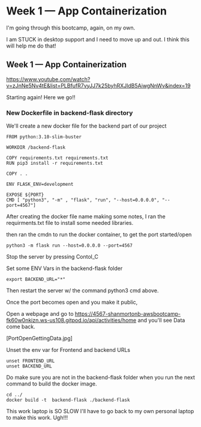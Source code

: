 # Week 1 — App Containerization

I'm going through this bootcamp, again, on my own. 

I am STUCK in desktop support and I need to move up and out.
I think this will help me do that!

## Week 1 — App Containerization
https://www.youtube.com/watch?v=zJnNe5Nv4tE&list=PLBfufR7vyJJ7k25byhRXJldB5AiwgNnWv&index=19

Starting again!  Here we go!!

### New Dockerfile in backend-flask directory

We'll create a new docker file for the backend part of our project

```
FROM python:3.10-slim-buster

WORKDIR /backend-flask

COPY requirements.txt requirements.txt
RUN pip3 install -r requirements.txt

COPY . .

ENV FLASK_ENV=development

EXPOSE ${PORT}
CMD [ "python3", "-m" , "flask", "run", "--host=0.0.0.0", "--port=4567"]

```

After creating the docker file name making some notes,
I ran the requirments.txt file to install some needed libraries.

then ran the cmdn to run the docker container, to get the port started/open

``` 
python3 -m flask run --host=0.0.0.0 --port=4567

```

Stop the server by pressing Contol_C

Set some ENV Vars in the backend-flask folder

``` export FRONTEND_URL="*"
export BACKEND_URL="*"
```
Then restart the server w/ the command python3 cmd above.

Once the port becomes open and you make it public,

Open a webpage and go to 
https://4567-shanmortonb-awsbootcamp-fk60w0nkizn.ws-us108.gitpod.io/api/activities/home
and you'll see Data come back.


[PortOpenGettingData.jpg]


Unset the env var for Frontend and backend URLs

``` 
unset FRONTEND_URL
unset BACKEND_URL

```
Do make sure you are not in the backend-flask folder when you run the next command to build the docker image.

``` 
cd ../
docker build -t  backend-flask ./backend-flask

```

This work laptop is SO SLOW I'll have to go back to my own personal laptop to make this work.  Ugh!!!